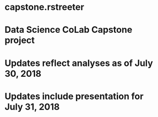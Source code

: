 # capstone.rstreeter
# Data Science CoLab Capstone project
# Updates reflect analyses as of July 30, 2018
# Updates include presentation for July 31, 2018
